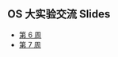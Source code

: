 ## OS 大实验交流 Slides

- [第 6 周](https://liang2kl.github.io/os-lab-weekly/docs/week6)
- [第 7 周](https://liang2kl.github.io/os-lab-weekly/docs/week7)